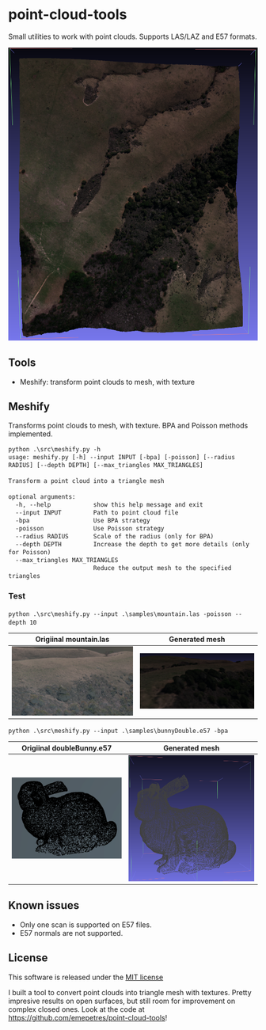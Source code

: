 # point-cloud-tools

Small utilities to work with point clouds. Supports LAS/LAZ and E57 formats.

![mountain mesh](img/mountain_mesh_complete.png)

## Tools

* Meshify: transform point clouds to mesh, with texture

## Meshify

Transforms point clouds to mesh, with texture.
BPA and Poisson methods implemented.

```text
python .\src\meshify.py -h
usage: meshify.py [-h] --input INPUT [-bpa] [-poisson] [--radius RADIUS] [--depth DEPTH] [--max_triangles MAX_TRIANGLES]

Transform a point cloud into a triangle mesh

optional arguments:
  -h, --help            show this help message and exit
  --input INPUT         Path to point cloud file
  -bpa                  Use BPA strategy
  -poisson              Use Poisson strategy
  --radius RADIUS       Scale of the radius (only for BPA)
  --depth DEPTH         Increase the depth to get more details (only for Poisson)
  --max_triangles MAX_TRIANGLES
                        Reduce the output mesh to the specified triangles
```

### Test

`python .\src\meshify.py --input .\samples\mountain.las -poisson --depth 10`

Origiinal mountain.las                          |  Generated mesh
:----------------------------------------------:|:---------------------------------------:
![mountain point cloud](img/mountain_dots.png)  |  ![mountain mesh](img/mountain_mesh.png)

`python .\src\meshify.py --input .\samples\bunnyDouble.e57 -bpa`

Origiinal doubleBunny.e57                       |  Generated mesh
:----------------------------------------------:|:---------------------------------------:
![mountain point cloud](img/bunny_dots.png)  |  ![mountain mesh](img/bunny_mesh.png)


## Known issues

* Only one scan is supported on E57 files.
* E57 normals are not supported.

## License

This software is released under the [MIT license](https://opensource.org/licenses/MIT)


I built a tool to convert point clouds into triangle mesh with textures. Pretty impresive results on open surfaces, but still room for improvement on complex closed ones. Look at the code at <https://github.com/emepetres/point-cloud-tools>!
